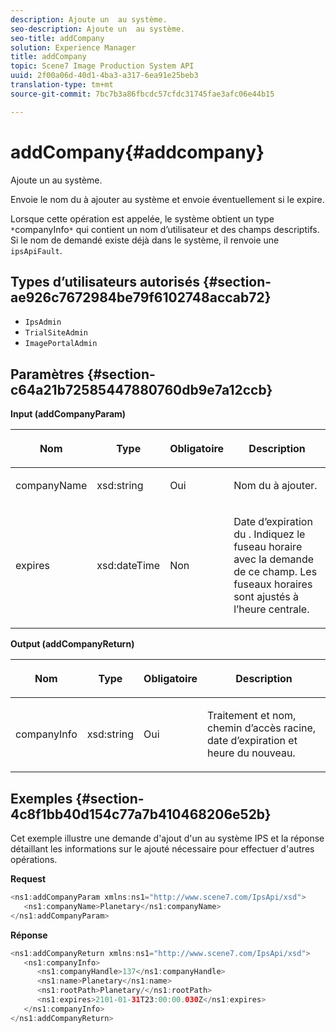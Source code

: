 ```yaml
---
description: Ajoute un  au système.
seo-description: Ajoute un  au système.
seo-title: addCompany
solution: Experience Manager
title: addCompany
topic: Scene7 Image Production System API
uuid: 2f00a06d-40d1-4ba3-a317-6ea91e25beb3
translation-type: tm+mt
source-git-commit: 7bc7b3a86fbcdc57cfdc31745fae3afc06e44b15

---
```



# addCompany{#addcompany}

Ajoute un  au système.

Envoie le nom du à ajouter au système et envoie éventuellement si le  expire.

Lorsque cette opération est appelée, le système obtient un type ` *`companyInfo`*` qui contient un nom d’utilisateur  et des champs descriptifs. Si le nom de  demandé existe déjà dans le système, il renvoie une `ipsApiFault`.

## Types d’utilisateurs autorisés {#section-ae926c7672984be79f6102748accab72}

* `IpsAdmin`
* `TrialSiteAdmin`
* `ImagePortalAdmin`

## Paramètres {#section-c64a21b72585447880760db9e7a12ccb}

**Input (addCompanyParam)**

<table id="table_AA915BAD2E8E4A1B9719725994309CE8"> 
 <thead> 
  <tr> 
   <th colname="col1" class="entry"> <p>Nom </p> </th> 
   <th colname="col2" class="entry"> <p>Type </p> </th> 
   <th colname="col3" class="entry"> <p>Obligatoire </p> </th> 
   <th colname="col4" class="entry"> <p>Description </p> </th> 
  </tr> 
 </thead>
 <tbody> 
  <tr> 
   <td colname="col1"> <p><span class="codeph"> <span class="varname"> companyName</span></span> </p> </td> 
   <td colname="col2"> <p><span class="codeph"> xsd:string</span> </p> </td> 
   <td colname="col3"> <p>Oui </p> </td> 
   <td colname="col4"> <p>Nom du à ajouter. </p> </td> 
  </tr> 
  <tr> 
   <td colname="col1"> <p><span class="codeph"> <span class="varname"> expires</span> </span> </p> </td> 
   <td colname="col2"> <p><span class="codeph"> xsd:dateTime</span> </p> </td> 
   <td colname="col3"> <p>Non </p> </td> 
   <td colname="col4"> <p>Date d’expiration du . Indiquez le fuseau horaire avec la demande de ce champ. Les fuseaux horaires sont ajustés à l’heure centrale. </p> </td> 
  </tr> 
 </tbody> 
</table>

**Output (addCompanyReturn)**

<table id="table_89EBAC0E0FB34793BD843837BB02B518"> 
 <thead> 
  <tr> 
   <th colname="col1" class="entry"> <p>Nom </p> </th> 
   <th colname="col2" class="entry"> <p>Type </p> </th> 
   <th colname="col3" class="entry"> <p>Obligatoire </p> </th> 
   <th colname="col4" class="entry"> <p>Description </p> </th> 
  </tr> 
 </thead>
 <tbody> 
  <tr> 
   <td colname="col1"> <p><span class="codeph"> <span class="varname"> companyInfo</span></span> </p> </td> 
   <td colname="col2"> <p><span class="codeph"> xsd:string</span> </p> </td> 
   <td colname="col3"> <p>Oui </p> </td> 
   <td colname="col4"> <p>Traitement et nom, chemin d’accès racine, date d’expiration et heure du nouveau. </p> </td> 
  </tr> 
 </tbody> 
</table>

## Exemples {#section-4c8f1bb40d154c77a7b410468206e52b}

Cet exemple illustre une demande d&#39;ajout d&#39;un  au système IPS et la réponse détaillant les informations sur le ajouté  nécessaire pour effectuer d&#39;autres opérations.

**Request**

```java
<ns1:addCompanyParam xmlns:ns1="http://www.scene7.com/IpsApi/xsd">
   <ns1:companyName>Planetary</ns1:companyName>
</ns1:addCompanyParam>
```

**Réponse**

```java
<ns1:addCompanyReturn xmlns:ns1="http://www.scene7.com/IpsApi/xsd">
   <ns1:companyInfo>
      <ns1:companyHandle>137</ns1:companyHandle>
      <ns1:name>Planetary</ns1:name>
      <ns1:rootPath>Planetary/</ns1:rootPath>
      <ns1:expires>2101-01-31T23:00:00.030Z</ns1:expires>
   </ns1:companyInfo>
</ns1:addCompanyReturn>
```

